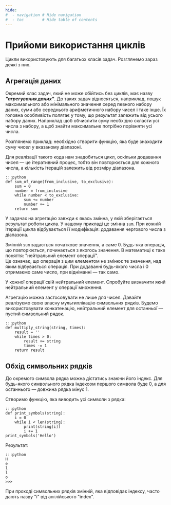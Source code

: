 ```yaml
---
hide:
#  - navigation # Hide navigation
#  - toc        # Hide table of contents
---
```


# Прийоми використання циклів

Цикли використовують для багатьох класів задач. 
Розглянемо зараз деякі з них. 

## Агрегація даних

Окремий клас задач, який не може обійтись без циклів, 
має назву ***"агрегування даних"***. 
До таких задач відносяться, наприклад, 
пошук максимального або мінімального значення серед певного набору даних, 
суми або середнього арифметичного набору чисел і таке інше. 
Їх головна особливість полягає у тому, 
що результат залежить від усього набору даних. 
Наприклад щоб обчислити суму необхідно скласти усі числа з набору, 
а щоб знайти максимальне потрібно порівняти усі числа. 

Розглянемо приклад: 
необхідно створити функцію, яка буде знаходити суму чисел у вказаному діапазоні. 

Для реалізації такого кода нам знадобиться цикл, 
оскільки додавання чисел — це ітеративний процес, 
тобто він повторюється для кожного числа, 
а кількість ітерацій залежить від розміру діапазона.

	:::python
	def sum_of_range(from_inclusive, to_exclusive):
		sum = 0
		number = from_inclusive
		while number < to_exclusive:
			sum += number
			number += 1
		return sum

У задачах на агрегацію завжди є якась змінна, 
у якій зберігається результат роботи цикла. 
У нашому прикладі це змінна `sum`. 
При кожній ітерації цикла відбувається її модифікація: 
додавання чергового числа з діапазона. 

Змінній `sum` задається початкове значення, а саме 0. 
Будь-яка операція, що повторюється, починається з якогось значення. 
В математиці є таке поняття: "нейтральний елемент операції".  
Це означає, що операція з цим елементом не змінює те значення, над яким відбувається операція. 
При додаванні будь-якого числа і 0 отримаємо саме число, 
при відніманні — так само. 

У кожної операції свій нейтральний елемент. 
Спробуйте визначити який нейтральний елемент у операції множення. 

Агрегацію можна застосовувати не лише для чисел. 
Давайте реалізуємо свою власну мультиплікацію символьних рядків. 
Будемо використовувати конкатенацію, 
нейтральний елемент для останньої — пустий символьний рядок.

	:::python
	def multiply_string(string, times):
		result = ''
		while times > 0:
			result += string
			times -= 1
		return result

## Обхід символьних рядків

До окремого символа рядка можна дістатись знаючи його індекс. 
Для будь-якого символьного рядка індексом першого символа буде 0, 
а для останнього — довжина рядка мінус 1. 

Створимо функцію, яка виводить усі символи з рядка:

	:::python
	def print_symbols(string):
		i = 0
		while i < len(string):
			print(string[i])
			i += 1
	print_symbols('Hello')
	
Результат:

	:::python
	H
	e
	l
	l
	o
	>>>

При проході символьних рядків змінній, яка відповідає індексу, 
часто дають назву "i" від англійського "index". 





